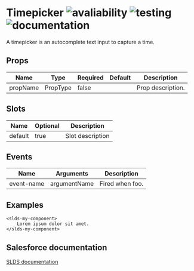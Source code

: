 # Timepicker ![avaliability](https://img.shields.io/badge/avaliability-mock-red.svg)  ![testing](https://img.shields.io/badge/coverage-0%25-red.svg) ![documentation](https://img.shields.io/badge/documentation-draft-red.svg)

A timepicker is an autocomplete text input to capture a time.

## Props

| Name      | Type    | Required | Default | Description |
| -------- | -------- | -------- | ------- | ----------- |
| propName | PropType | false    |         | Prop description. |

## Slots

| Name    | Optional | Description |
| ------- | -------- | ----------- |
| default | true     | Slot description |


## Events

| Name       | Arguments    | Description                            |
| ---------- | ------------ | -------------------------------------- |
| event-name | argumentName | Fired when foo. |

## Examples

```vue
<slds-my-component>
    Lorem ipsum dolor sit amet.
</slds-my-component>
```

## Salesforce documentation
[SLDS documentation](https://www.lightningdesignsystem.com/components/timepicker/)
